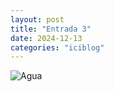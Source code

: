 ```yaml
---
layout: post
title: "Entrada 3"
date: 2024-12-13
categories: "iciblog"
---
```



![Agua]({{site.baseurl}}/assets/images/agua.jpg)